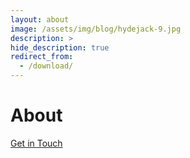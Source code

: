 ```yaml
---
layout: about
image: /assets/img/blog/hydejack-9.jpg
description: >
hide_description: true
redirect_from:
  - /download/
---
```


# About

<!--author-->


[Get in Touch](/form.md)